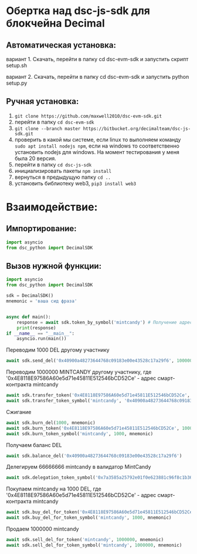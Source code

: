 # Обертка над dsc-js-sdk для блокчейна Decimal

## Автоматическая установка:

вариант 1. Скачать, перейти в папку cd dsc-evm-sdk и запустить скрипт setup.sh

вариант 2. Скачать, перейти в папку cd dsc-evm-sdk и запустить python setup.py


## Ручная установка:

1. ```git clone https://github.com/maxwell2010/dsc-evm-sdk.git```
2. перейти в папку ```cd dsc-evm-sdk```
3. ```git clone --branch master https://bitbucket.org/decimalteam/dsc-js-sdk.git```
4. проверить в какой мы системе, если linux то выполняем команду ```sudo apt install nodejs npm```, если на windows то соответственно установить nodejs для windows. На момент тестирования у меня была 20 версия.
5. перейти в папку ```cd dsc-js-sdk```
6. инициализировать пакеты ```npm install```
7. вернуться в предыдущую папку ```cd ..```
8. установить библиотеку web3, ```pip3 install web3```



# Взаимодействие:
## Импортирование:

```python
import asyncio
from dsc_python import DecimalSDK
```

## Вызов нужной функции:

```python
import asyncio
from dsc_python import DecimalSDK

sdk = DecimalSDK()
mnemonic = 'ваша сид фраза'


async def main():
    response = await sdk.token_by_symbol('mintcandy') # Получение адреса смарт-контракта токена MINTCANDY
    print(response)
if __name__ == "__main__":
    asyncio.run(main())
```

Переводим 1000 DEL другому участнику
```python
await sdk.send_del('0x40900a48273644768c09183e00e43528c17a29f6', 1000000, mnemonic) 
``` 

Переводим 1000000 MINTCANDY другому участнику, где '0x4E8118E97586A60e5d71e45811E512546bCD52Ce' - адрес смарт-контракта mintcandy
```python
await sdk.transfer_token('0x4E8118E97586A60e5d71e45811E512546bCD52Ce', '0x40900a48273644768c09183e00e43528c17a29f6', 1000000, mnemonic) 
await sdk.transfer_token_symbol('mintcandy', '0x40900a48273644768c09183e00e43528c17a29f6', 1000000, mnemonic) 
``` 

Сжигание
```python
await sdk.burn_del(1000, mnemonic) 
await sdk.burn_token('0x4E8118E97586A60e5d71e45811E512546bCD52Ce', 1000, mnemonic) 
await sdk.burn_token_symbol('mintcandy', 1000, mnemonic) 
``` 

Получаем баланс DEL
```python
await sdk.balance_del('0x40900a48273644768c09183e00e43528c17a29f6') 
``` 

Делегируем 66666666 mintcandy в валидатор MintCandy
```python
await sdk.delegation_token_symbol('0x7a3585a25792e01f0e623881c96f8c1b36a75fbf', 'mintcandy', 66666666, 0, mnemonic) 
``` 

Покупаем mintcandy на 1000 DEL, где '0x4E8118E97586A60e5d71e45811E512546bCD52Ce' - адрес смарт-контракта mintcandy
```python
await sdk.buy_del_for_token('0x4E8118E97586A60e5d71e45811E512546bCD52Ce', 1000, mnemonic) 
await sdk.buy_del_for_token_symbol('mintcandy', 1000, mnemonic) 
``` 

Продаем 1000000 mintcandy
```python
await sdk.sell_del_for_token('mintcandy', 1000000, mnemonic)
await sdk.sell_del_for_token_symbol('mintcandy', 1000000, mnemonic)
```

